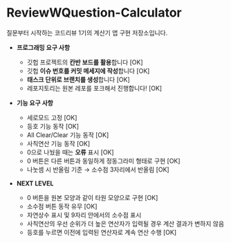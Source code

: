 # ReviewWQuestion-Calculator
질문부터 시작하는 코드리뷰 1기의 계산기 앱 구현 저장소입니다.
- **프로그래밍 요구 사항**
    - 깃헙 프로젝트의 **칸반 보드를 활용**합니다 [OK]
    - 깃헙 **이슈 번호를 커밋 메세지에 작성**합니다 [OK]
    - **태스크 단위로 브랜치를 생성**합니다 [OK]
    - 레포지토리는 원본 레포를 포크해서 진행합니다! [OK]

- **기능 요구 사항**
    - 세로모드 고정 [OK]
    - 등호 기능 동작 [OK]
    - All Clear/Clear 기능 동작 [OK]
    - 사칙연산 기능 동작 [OK]
    - 0으로 나눴을 때는 **오류** 표시 [OK]
    - 0 버튼은 다른 버튼과 동일하게 정동그라미 형태로 구현 [OK]
    - 나눗셈 시 반올림 기준 → 소수점 3자리에서 반올림 [OK]

- **NEXT LEVEL**
    - 0 버튼을 원본 모양과 같이 타원 모양으로 구현 [OK]
    - 소수점 버튼 동작 유무 [OK]
    - 자연상수 표시 및 9자리 안에서의 소수점 표시
    - 사칙연산의 우선 순위가 더 높은 연산자가 입력될 경우 계산 결과가 변하지 않음
    - 등호를 누르면 이전에 입력된 연산자로 계속 연산 수행 [OK]
